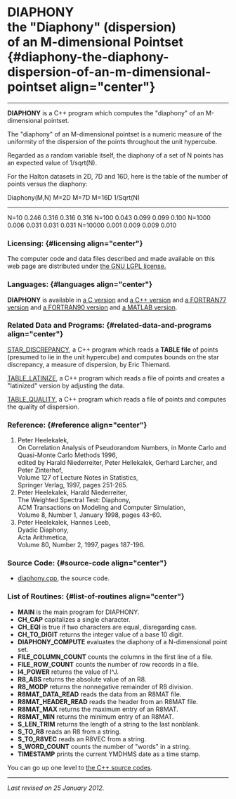 DIAPHONY\
the "Diaphony" (dispersion)\
of an M-dimensional Pointset {#diaphony-the-diaphony-dispersion-of-an-m-dimensional-pointset align="center"}
============================

------------------------------------------------------------------------

**DIAPHONY** is a C++ program which computes the "diaphony" of an
M-dimensional pointset.

The "diaphony" of an M-dimensional pointset is a numeric measure of the
uniformity of the dispersion of the points throughout the unit
hypercube.

Regarded as a random variable itself, the diaphony of a set of N points
has an expected value of 1/sqrt(N).

For the Halton datasets in 2D, 7D and 16D, here is the table of the
number of points versus the diaphony:

  Diaphony(M,N)   M=2D    M=7D    M=16D   1/Sqrt(N)
  --------------- ------- ------- ------- -----------
  N=10            0.246   0.316   0.316   0.316
  N=100           0.043   0.099   0.099   0.100
  N=1000          0.006   0.031   0.031   0.031
  N=10000         0.001   0.009   0.009   0.010

### Licensing: {#licensing align="center"}

The computer code and data files described and made available on this
web page are distributed under [the GNU LGPL
license.](../../txt/gnu_lgpl.txt)

### Languages: {#languages align="center"}

**DIAPHONY** is available in [a C
version](../../c_src/diaphony/diaphony.html) and [a C++
version](../../cpp_src/diaphony/diaphony.html) and [a FORTRAN77
version](../../f77_src/diaphony/diaphony.html) and [a FORTRAN90
version](../../f_src/diaphony/diaphony.html) and [a MATLAB
version](../../m_src/diaphony/diaphony.html).

### Related Data and Programs: {#related-data-and-programs align="center"}

[STAR\_DISCREPANCY](../../cpp_src/star_discrepancy/star_discrepancy.html),
a C++ program which reads a **TABLE file** of points (presumed to lie in
the unit hypercube) and computes bounds on the star discrepancy, a
measure of dispersion, by Eric Thiemard.

[TABLE\_LATINIZE](../../cpp_src/table_latinize/table_latinize.html), a
C++ program which reads a file of points and creates a "latinized"
version by adjusting the data.

[TABLE\_QUALITY](../../cpp_src/table_quality/table_quality.html), a C++
program which reads a file of points and computes the quality of
dispersion.

### Reference: {#reference align="center"}

1.  Peter Heelekalek,\
    On Correlation Analysis of Pseudorandom Numbers, in Monte Carlo and
    Quasi-Monte Carlo Methods 1996,\
    edited by Harald Niederreiter, Peter Hellekalek, Gerhard Larcher,
    and Peter Zinterhof,\
    Volume 127 of Lecture Notes in Statistics,\
    Springer Verlag, 1997, pages 251-265.
2.  Peter Heelekalek, Harald Niederreiter,\
    The Weighted Spectral Test: Diaphony,\
    ACM Transactions on Modeling and Computer Simulation,\
    Volume 8, Number 1, January 1998, pages 43-60.
3.  Peter Heelekalek, Hannes Leeb,\
    Dyadic Diaphony,\
    Acta Arithmetica,\
    Volume 80, Number 2, 1997, pages 187-196.

### Source Code: {#source-code align="center"}

-   [diaphony.cpp](diaphony.cpp), the source code.

### List of Routines: {#list-of-routines align="center"}

-   **MAIN** is the main program for DIAPHONY.
-   **CH\_CAP** capitalizes a single character.
-   **CH\_EQI** is true if two characters are equal, disregarding case.
-   **CH\_TO\_DIGIT** returns the integer value of a base 10 digit.
-   **DIAPHONY\_COMPUTE** evaluates the diaphony of a N-dimensional
    point set.
-   **FILE\_COLUMN\_COUNT** counts the columns in the first line of a
    file.
-   **FILE\_ROW\_COUNT** counts the number of row records in a file.
-   **I4\_POWER** returns the value of I\^J.
-   **R8\_ABS** returns the absolute value of an R8.
-   **R8\_MODP** returns the nonnegative remainder of R8 division.
-   **R8MAT\_DATA\_READ** reads the data from an R8MAT file.
-   **R8MAT\_HEADER\_READ** reads the header from an R8MAT file.
-   **R8MAT\_MAX** returns the maximum entry of an R8MAT.
-   **R8MAT\_MIN** returns the minimum entry of an R8MAT.
-   **S\_LEN\_TRIM** returns the length of a string to the last
    nonblank.
-   **S\_TO\_R8** reads an R8 from a string.
-   **S\_TO\_R8VEC** reads an R8VEC from a string.
-   **S\_WORD\_COUNT** counts the number of "words" in a string.
-   **TIMESTAMP** prints the current YMDHMS date as a time stamp.

You can go up one level to [the C++ source codes](../cpp_src.html).

------------------------------------------------------------------------

*Last revised on 25 January 2012.*
